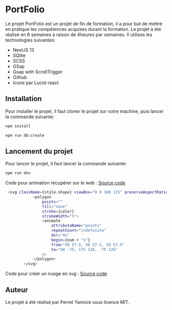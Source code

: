# PortFolio

Le projet PortFolio est un projet de fin de formation, il a pour but de mettre en pratique les compétences acquises durant la formation.
Le projet à été réalisé en 8 semaines à raison de 4heures par semaines. Il utilises les technologies suivantes:
- NextJS 13
- SQlite
- SCSS
- GSap
- Gsap with ScrollTrigger
- Github
- Icone par Lucid-react

## Installation
Pour installer le projet, il faut cloner le projet sur votre machine, puis lancer la commande suivante:
```bash
npm install

npm run db:create
```
## Lancement du projet
Pour lancer le projet, il faut lancer la commande suivante:
```bash
npm run dev
```

Code pour animation récupérer sur le web : 
[Source code ](https://codepen.io/robdimarzo/pen/VqjvqR)
```bash html
 <svg className={style.shape} viewBox="0 0 100 115" preserveAspectRatio="xMidYMin slice">
            <polygon
                points=""
                fill="none"
                stroke={color}
                strokeWidth="5">
                <animate
                    attributeName="points"
                    repeatCount="indefinite"
                    dur="4s"
                    begin={num + "s"}
                    from="50 57.5, 50 57.5, 50 57.5"
                    to="50 -75, 175 126, -75 126"
                />
            </polygon>
        </svg>
```

Code pour créer un nuage en svg : 
[Source code ](https://codepen.io/beauhaus/pen/pmMaWV)


## Auteur
Le projet à été réalisé par Perret Yannick sous licence MIT.
